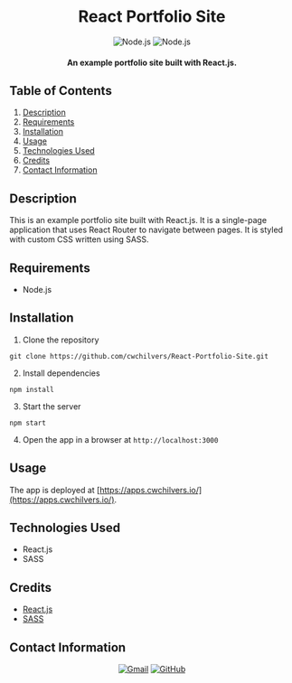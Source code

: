 <h1 align="center">
  React Portfolio Site
</h1>

<p align="center">
    <img src="https://img.shields.io/badge/React-61DAFB.svg?style=for-the-badge&logo=React&logoColor=black" alt="Node.js">
    <img src="https://img.shields.io/badge/Sass-CC6699.svg?style=for-the-badge&logo=Sass&logoColor=white" alt="Node.js">
</p>

<h4 align="center">An example portfolio site built with React.js.</h4>

## Table of Contents
1. [Description](#description)
2. [Requirements](#requirements)
3. [Installation](#installation)
4. [Usage](#usage)
5. [Technologies Used](#technologies-used)
6. [Credits](#credits)
7. [Contact Information](#contact-information)

## Description
This is an example portfolio site built with React.js. It is a single-page application that uses React Router to navigate between pages. It is styled with custom CSS written using SASS.

## Requirements
* Node.js

## Installation
1. Clone the repository
```
git clone https://github.com/cwchilvers/React-Portfolio-Site.git
```
2. Install dependencies
```
npm install
```
3. Start the server
```
npm start
```
4. Open the app in a browser at `http://localhost:3000`

## Usage
The app is deployed at [https://apps.cwchilvers.io/](https://apps.cwchilvers.io/).

## Technologies Used
* React.js
* SASS

## Credits
* [React.js](https://reactjs.org/)
* [SASS](https://sass-lang.com/)

## Contact Information
<p align="center">
    <a href="mailto:cwchilvers@gmail.com"><img src="https://img.shields.io/badge/Gmail-D14836?style=for-the-badge&logo=gmail&logoColor=white" alt="Gmail"></a>
    <a href="https://github.com/cwchilvers"><img src="https://img.shields.io/badge/GitHub-181717.svg?style=for-the-badge&logo=GitHub&logoColor=white" alt="GitHub"></a>
</p>